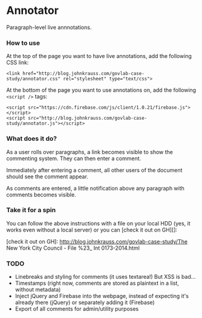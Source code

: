 # Annotator

Paragraph-level live annnotations.

### How to use

At the top of the page you want to have live annotations, add the following
CSS link:

```
<link href="http://blog.johnkrauss.com/govlab-case-study/annotator.css" rel="stylesheet" type="text/css">
```

At the bottom of the page you want to use annotations on, add the following
`<script />` tags:

```
<script src="https://cdn.firebase.com/js/client/1.0.21/firebase.js"></script>
<script src="http://blog.johnkrauss.com/govlab-case-study/annotator.js"></script>
```

### What does it do?

As a user rolls over paragraphs, a link becomes visible to show the commenting
system.  They can then enter a comment.

Immediately after entering a comment, all other users of the document should
see the comment appear.

As comments are entered, a little notification above any paragraph with
comments becomes visible.


### Take it for a spin

You can follow the above instructions with a file on your local HDD (yes, it
works even without a local server) or you can [check it out on GH][]:

  [check it out on GH]: http://blog.johnkrauss.com/govlab-case-study/The New York City Council - File %23_ Int 0173-2014.html

### TODO

* Linebreaks and styling for comments (it uses textarea!)  But XSS is bad...
* Timestamps (right now, comments are stored as plaintext in a list, without
  metadata)
* Inject jQuery and Firebase into the webpage, instead of expecting it's
  already there (jQuery) or separately adding it (Firebase)
* Export of all comments for admin/utility purposes
